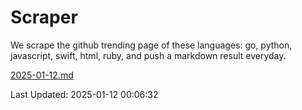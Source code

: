 # Scraper

We scrape the github trending page of these languages: go, python, javascript, swift, html, ruby, and push a markdown result everyday.

[2025-01-12.md](https://github.com/henson/Scraper/blob/master/2025-01-12.md)

Last Updated: 2025-01-12 00:06:32